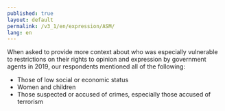 ```yaml
---
published: true
layout: default
permalink: /v3_1/en/expression/ASM/
lang: en
---
```

When asked to provide more context about who was especially vulnerable to restrictions on their rights to opinion and expression by government agents in 2019, our respondents mentioned all of the following:

-	Those of low social or economic status
-	Women and children
-	Those suspected or accused of crimes, especially those accused of terrorism
